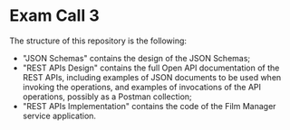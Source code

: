 # Exam Call 3

The structure of this repository is the following:
  - "JSON Schemas" contains the design of the JSON Schemas;
  - "REST APIs Design" contains the full Open API documentation of the REST APIs, including examples of JSON documents to be used when invoking the operations, and examples of invocations of the API operations, possibly as a Postman collection;
  - "REST APIs Implementation" contains the code of the Film Manager service application.
